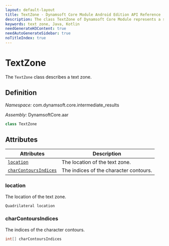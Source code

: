 ```yaml
---
layout: default-layout
title: TextZone - Dynamsoft Core Module Android Edition API Reference
description: The class TextZone of Dynamsoft Core Module represents a single text zone.
keywords: text zone, Java, Kotlin
needGenerateH3Content: true
needAutoGenerateSidebar: true
noTitleIndex: true
---
```


# TextZone

The `TextZone` class describes a text zone.

## Definition

*Namespace:* com.dynamsoft.core.intermediate_results

*Assembly:* DynamsoftCore.aar

```java
class TextZone
```

## Attributes

| Attributes | Description |
| ---------- | ----------- |
| [`location`](#location) | The location of the text zone. |
| [`charContoursIndices`](#charcontoursindices) | The indices of the character contours. |

### location

The location of the text zone.

```java
Quadrilateral location
```

### charContoursIndices

The indices of the character contours.

```java
int[] charContoursIndices
```
